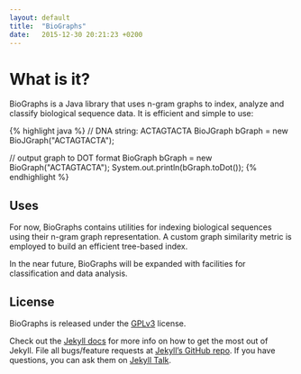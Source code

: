 ```yaml
---
layout: default
title:  "BioGraphs"
date:   2015-12-30 20:21:23 +0200
---
```

# What is it?
BioGraphs is a Java library that uses n-gram graphs to index, analyze and classify biological sequence data. It is efficient and simple to use:

{% highlight java %}
// DNA string: ACTAGTACTA
BioJGraph bGraph = new BioJGraph("ACTAGTACTA");

// output graph to DOT format
BioGraph bGraph = new BioGraph("ACTAGTACTA");
System.out.println(bGraph.toDot());
{% endhighlight %}

## Uses
For now, BioGraphs contains utilities for indexing biological sequences using their n-gram graph representation. A custom graph similarity metric is employed to build an efficient tree-based index.  

In the near future, BioGraphs will be expanded with facilities for classification and data analysis.

## License
BioGraphs is released under the [GPLv3][license] license.

Check out the [Jekyll docs][jekyll-docs] for more info on how to get the most out of Jekyll. File all bugs/feature requests at [Jekyll’s GitHub repo][jekyll-gh]. If you have questions, you can ask them on [Jekyll Talk][jekyll-talk].

[jekyll-docs]: http://jekyllrb.com/docs/home
[jekyll-gh]:   https://github.com/jekyll/jekyll
[jekyll-talk]: https://talk.jekyllrb.com/
[license]: https://www.gnu.org/licenses/gpl.html

